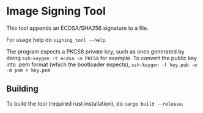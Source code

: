# Image Signing Tool

This tool appends an ECDSA/SHA256 signature to a file.

For usage help do `signing_tool --help`.

The program expects a PKCS8 private key, such as ones generated by doing `ssh-keygen -t ecdsa -m PKCS8` for example.
To convert the public key into .pem format (which the bootloader expects), `ssh-keygen -f key.pub -e -m pem > key.pem`

## Building

To build the tool (required rust installation), do `cargo build --release`.
